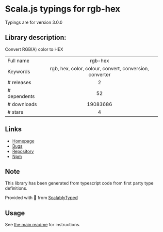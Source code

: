 
# Scala.js typings for rgb-hex

Typings are for version 3.0.0

## Library description:
Convert RGB(A) color to HEX

|                    |                 |
| ------------------ | :-------------: |
| Full name          | rgb-hex |
| Keywords           | rgb, hex, color, colour, convert, conversion, converter |
| # releases         | 2 |
| # dependents       | 52 |
| # downloads        | 19083686 |
| # stars            | 4 |

## Links
- [Homepage](https://github.com/sindresorhus/rgb-hex#readme)
- [Bugs](https://github.com/sindresorhus/rgb-hex/issues)
- [Repository](https://github.com/sindresorhus/rgb-hex)
- [Npm](https://www.npmjs.com/package/rgb-hex)
    


## Note
This library has been generated from typescript code from first party type definitions.

Provided with :purple_heart: from [ScalablyTyped](https://github.com/oyvindberg/ScalablyTyped)

## Usage
See [the main readme](../../readme.md) for instructions.


